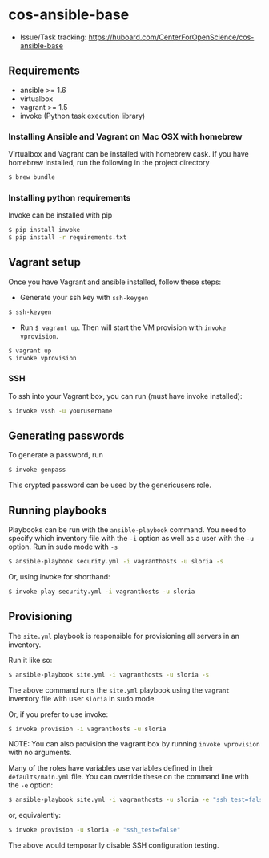 # cos-ansible-base

- Issue/Task tracking: https://huboard.com/CenterForOpenScience/cos-ansible-base

## Requirements 

- ansible >= 1.6
- virtualbox
- vagrant >= 1.5
- invoke (Python task execution library)

### Installing Ansible and Vagrant on Mac OSX with homebrew

Virtualbox and Vagrant can be installed with homebrew cask. If you have homebrew installed, run the following in the project directory

```sh
$ brew bundle
```

### Installing python requirements

Invoke can be installed with pip

```sh
$ pip install invoke
$ pip install -r requirements.txt
```

## Vagrant setup

Once you have Vagrant and ansible installed, follow these steps:

- Generate your ssh key with `ssh-keygen`

```bash
$ ssh-keygen
```

- Run `$ vagrant up`. Then will start the VM provision with `invoke vprovision`.

```bash
$ vagrant up
$ invoke vprovision
```

### SSH

To ssh into your Vagrant box, you can run (must have invoke installed):

```bash
$ invoke vssh -u yourusername
```

## Generating passwords

To generate a password, run 

```bash
$ invoke genpass
```

This crypted password can be used by the genericusers role.

## Running playbooks

Playbooks can be run with the `ansible-playbook` command. You need to specify which inventory file with the `-i` option as well as a user with the `-u` option. Run in sudo mode with `-s`

```bash
$ ansible-playbook security.yml -i vagranthosts -u sloria -s
```

Or, using invoke for shorthand:

```bash
$ invoke play security.yml -i vagranthosts -u sloria
```

## Provisioning

The `site.yml` playbook is responsible for provisioning all servers in an inventory.

Run it like so:

```bash
$ ansible-playbook site.yml -i vagranthosts -u sloria -s
```

The above command runs the `site.yml` playbook using the `vagrant` inventory file with user `sloria` in sudo mode.

Or, if you prefer to use invoke:

```bash
$ invoke provision -i vagranthosts -u sloria
```

NOTE: You can also provision the vagrant box by running `invoke vprovision` with no arguments.

Many of the roles have variables use variables defined in their `defaults/main.yml` file. You can override these on the command line with the `-e` option:

```bash
$ ansible-playbook site.yml -i vagranthosts -u sloria -e "ssh_test=false"
```

or, equivalently:

```bash
$ invoke provision -u sloria -e "ssh_test=false"
```

The above would temporarily disable SSH configuration testing.



